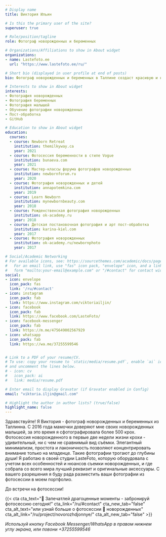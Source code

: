 ```yaml
---
# Display name
title: Виктория Ильин

# Is this the primary user of the site?
superuser: true

# Role/position/tagline
role: Фотограф новорожденных и беременных

# Organizations/Affiliations to show in About widget
organizations:
- name: Lastefoto.ee
  url: "https://www.lastefoto.ee/ru/"

# Short bio (displayed in user profile at end of posts)
bio: Фотограф новорожденных и беременных в Таллине создаст красивую и неповторимую историю вашей семьи.

# Interests to show in About widget
interests:
- Фотография новорожденных
- Фотография беременных
- Фотография малышей
- Обучение фотографии новорожденных
- Пост-обработка
- GitHub

# Education to show in About widget
education:
  courses:
  - course: Newborn Retreat
    institution: themilkyway.ca
    year: 2021  
  - course: Фотосессия беременности в стиле Vogue
    institution: bunaeva.com
    year: 2021  
  - course: Мастер-классы форума фотографов новорожденных
    institution: newbornforum.ru
    year: 2020
  - course: Фотография новорожденных и детей
    institution: annapotemkina.com
    year: 2019
  - course: Learn Newborn
    institution: mynewbornbeauty.com
    year: 2018
  - course: Рожденственская фотография новорожденных
    institution: ok-academy.ru
    year: 2018
  - course: Детская постановочная фотография и арт пост-обработка
    institution: karina-kiel.com
    year: 2017
  - course: Фотография новорожденных
    institution: ok-academy.ru/newbornphoto
    year: 2017

# Social/Academic Networking
# For available icons, see: https://sourcethemes.com/academic/docs/page-builder/#icons
#   For an email link, use "fas" icon pack, "envelope" icon, and a link in the
#   form "mailto:your-email@example.com" or "/#contact" for contact widget.
social:
- icon: envelope
  icon_pack: fas
  link: '/ru/#contact'
- icon: instagram
  icon_pack: fab
  link: https://www.instagram.com/viktoriailjin/
- icon: facebook
  icon_pack: fab
  link: https://www.facebook.com/LasteFoto/
- icon: facebook-messenger
  icon_pack: fab
  link: https://m.me/475649002567929
- icon: whatsapp
  icon_pack: fab
  link: https://wa.me/37255599546


# Link to a PDF of your resume/CV.
# To use: copy your resume to `static/media/resume.pdf`, enable `ai` icons in `params.toml`, 
# and uncomment the lines below.
# - icon: cv
#   icon_pack: ai
#   link: media/resume.pdf

# Enter email to display Gravatar (if Gravatar enabled in Config)
email: "viktoria.iljin@gmail.com"

# Highlight the author in author lists? (true/false)
highlight_name: false
---
```

Здравствуйте! Я Виктория - фотограф новорожденных и беременных из Таллинна.
C 2016 года мамочки доверяют мне своих новорожденных малышей, за это время я сфотографировала более 500 крох. 
Фотосессия новорожденного в первые две недели жизни крохи - удивительный, ни с чем не сравнимый вид съёмки. Элегантный минимализм, простота и лаконичность позволяют концентрировать внимание только на младенце. Такие фотографии трогают до глубины души! Я работаю в своей студии LasteFoto, которую оборудовала с учетом всех особенностей и нюансов съемки новорожденных, и где собрала со всего мира лучший реквизит и оригинальные аксессуары.  С вашего разрешения я буду рада разместить ваши фотографии из фотосессии в моем портфолио.

До встречи на фотосессии!

{{< cta cta_text="💛 Запечатлей драгоценные моменты - забронируй фотосессию сегодня!" cta_link="/ru/#contact" cta_new_tab="false" cta_alt_text="или узнай больше о фотосессии 👶 новорожденных" cta_alt_link="/ru/project/novorozhdjonnye/" cta_alt_new_tab="false" >}}

_Используй кнопку Facebook Messenger/WhatsApp в правом нижнем углу экрана, или повони +37255599546_
